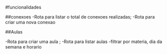 #funcionalidades

##conexoes
-Rota para listar o total  de conexoes realizadas;
-Rota para criar uma nova conexao

##Aulas

-Rota para criar uma aula ;
-Rota para listar aulas
    -filtrar por materia, dia da semana e horario 